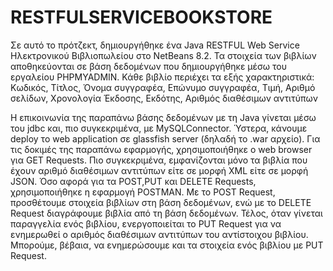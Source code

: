 # RESTFULSERVICEBOOKSTORE

Σε αυτό το πρότζεκτ, δημιουργήθηκε ένα Java RESTFUL Web Service Ηλεκτρονικού Βιβλιοπωλείου στο NetBeans 8.2.
Τα στοιχεία των βιβλίων αποθηκεύονται σε βάση δεδομένων που δημιουργήθηκε μέσω του εργαλείου PHPMYADMIN.
Κάθε βιβλίο περιέχει τα εξής χαρακτηριστικά: Κωδικός, Τίτλος, Όνομα συγγραφέα, Επώνυμο συγγραφέα, Τιμή, Αριθμό σελίδων, Χρονολογία Έκδοσης, Εκδότης, Αριθμός διαθέσιμων αντιτύπων

Η επικοινωνία της παραπάνω βάσης δεδομένων με τη Java γίνεται μέσω του jdbc και, πιο συγκεκριμένα, με MySQLConnector.
Ύστερα, κάνουμε deploy το web application σε glassfish server (δηλαδή το .war αρχείο).
Για τις δοκιμές της παραπάνω εφαρμογής, χρησιμοποιήθηκε ο web browser για GET Requests. Πιο συγκεκριμένα, εμφανίζονται μόνο τα βιβλία που έχουν αριθμό διαθέσιμων αντιτύπων είτε σε μορφή XML είτε σε μορφή JSON.
Όσο αφορά για τα POST,PUT και DELETE Requests, χρησιμοποιήθηκε η εφαρμογή POSTMAN. Με το POST Request, προσθέτουμε στοιχεία βιβλίων στη βάση δεδομένων, ενώ με το DELETE Request διαγράφουμε βιβλία από τη βάση δεδομένων. Τέλος, όταν γίνεται παραγγελία ενός βιβλίου, ενεργοποιείται το PUT Request για να ενημερωθεί ο αριθμός διαθέσιμων αντιτύπων του αντίστοιχου βιβλίου. Μπορούμε, βέβαια, να ενημερώσουμε και τα στοιχεία ενός βιβλίου με PUT Request.

